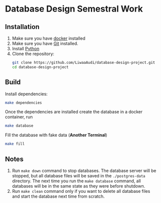 # Database Design Semestral Work

## Installation
1. Make sure you have [docker](https://www.docker.com/)  installed
2. Make sure you have [Git](https://git-scm.com/book/en/v2/Getting-Started-Installing-Git) installed.
3. Install [Python](https://www.python.org/)
4. Clone the repository:
    ```bash
   git clone https://github.com/LiwaaAudi/database-design-project.git
   cd database-design-project
   ```

## Build
Install dependencies:

```bash
make dependencies
```

Once the dependencies are installed create the database in a docker container, run
```bash
make database
```
Fill the database with fake data (**Another Terminal**)
```bash
make fill
```

## Notes
1. Run `make down` command to stop databases. The database server will be stopped, but all database files will be saved in 
the `./postgres-data` directory. The next time you run the `make database` command, all databases will be in the same state as
they were before shutdown.
2. Run `make clean` command only if you want to delete all database files and start the database next time from scratch.